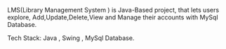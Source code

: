 LMS(Library Management System ) is Java-Based project, that lets users explore,
Add,Update,Delete,View and Manage their accounts with MySql Database.

Tech Stack:
Java , Swing , MySql Database.


